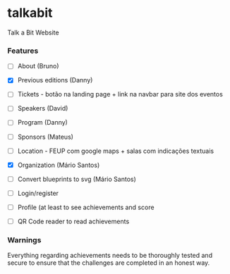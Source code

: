# talkabit
Talk a Bit Website

### Features
* [ ] About (Bruno)
* [x] Previous editions (Danny)
* [ ] Tickets - botão na landing page + link na navbar para site dos eventos
* [ ] Speakers (David)
* [ ] Program (Danny)
* [ ] Sponsors (Mateus)
* [ ] Location - FEUP com google maps + salas com indicações textuais
* [x] Organization (Mário Santos)
* [ ] Convert blueprints to svg (Mário Santos)

* [ ] Login/register
* [ ] Profile (at least to see achievements and score
* [ ] QR Code reader to read achievements

### Warnings

Everything regarding achievements needs to be thoroughly tested and secure to ensure that the challenges are completed in an honest way.
